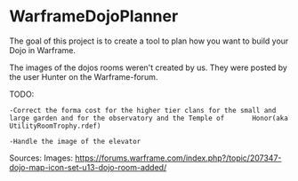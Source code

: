 # WarframeDojoPlanner

The goal of this project is to create a tool to plan how you want to build your Dojo in Warframe.

The images of the dojos rooms weren't created by us. They were posted by the user Hunter on the Warframe-forum.

TODO:

    -Correct the forma cost for the higher tier clans for the small and large garden and for the observatory and the Temple of       Honor(aka UtilityRoomTrophy.rdef)
    
    -Handle the image of the elevator



Sources:
        Images: https://forums.warframe.com/index.php?/topic/207347-dojo-map-icon-set-u13-dojo-room-added/
